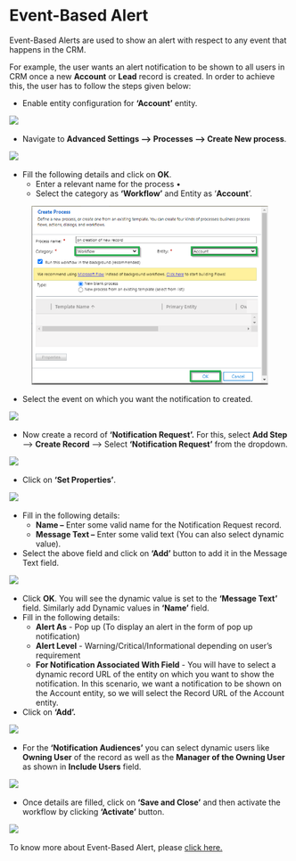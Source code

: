 # Event-Based Alert

Event-Based Alerts are used to show an alert with respect to any event that happens in the CRM.&#x20;

For example, the user wants an alert notification to be shown to all users in CRM once a new **Account** or **Lead** record is created. In order to achieve this, the user has to follow the steps given below:

* Enable entity configuration for **‘Account’** entity.&#x20;

![](<../../../.gitbook/assets/Event\_1 (3).png>)

* Navigate to **Advanced Settings --> Processes --> Create New process**.

![](<../../../.gitbook/assets/Event\_2 (1).png>)

* Fill the following details and click on **OK**.&#x20;
  * Enter a relevant name for the process •
  * Select the category as **‘Workflow’** and Entity as ‘**Account**’.

<figure><img src="../../../.gitbook/assets/3 (13).png" alt=""><figcaption></figcaption></figure>

* Select the event on which you want the notification to created.

![](<../../../.gitbook/assets/Event\_4 (1).png>)

* Now create a record of **‘Notification Request’.** For this, select **Add Step** --> **Create Record** --> Select **‘Notification Request’** from the dropdown.

![](../../../.gitbook/assets/Event\_5.png)

* Click on **‘Set Properties’**.&#x20;

![](../../../.gitbook/assets/Event\_6.png)

* Fill in the following details:&#x20;
  * **Name –** Enter some valid name for the Notification Request record.&#x20;
  * **Message Text –** Enter some valid text (You can also select dynamic value).
* Select the above field and click on **‘Add’** button to add it in the Message Text field.

![](<../../../.gitbook/assets/Event\_1 (1).png>)

* Click **OK**. You will see the dynamic value is set to the **‘Message Text’** field. Similarly add Dynamic values in **‘Name’** field.
* Fill in the following details:&#x20;
  * **Alert As** - Pop up (To display an alert in the form of pop up notification)&#x20;
  * **Alert Level** - Warning/Critical/Informational depending on user’s requirement&#x20;
  * **For Notification Associated With Field** - You will have to select a dynamic record URL of the entity on which you want to show the notification. In this scenario, we want a notification to be shown on the Account entity, so we will select the Record URL of the Account entity.
* Click on **‘Add’.**

![](<../../../.gitbook/assets/Event\_2 (2).png>)

* For the **‘Notification Audiences’** you can select dynamic users like **Owning User** of the record as well as the **Manager of the Owning User** as shown in **Include Users** field.

![](../../../.gitbook/assets/Event\_8.png)

* Once details are filled, click on **‘Save and Close’** and then activate the workflow by clicking **‘Activate’** button.

![](<../../../.gitbook/assets/Event\_9 (1).png>)

To know more about Event-Based Alert, please [click here.](https://docs.inogic.com/alerts4dynamics/features/event-based-alert)

